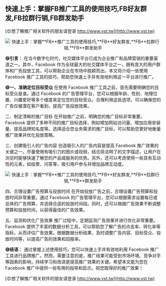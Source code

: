 ## **快速上手：掌握**FB**推广工具的使用技巧,**FB**好友群发,**FB**拉群行销,**FB**群发助手**

[😍想了解推广相关软件的朋友请登录 http://www.vst.tw](http://www.vst.tw)

 <center><img src="https://vst.tw/MP4/tuiguang/png/2.png" alt="快速上手：掌握**FB**推广工具的使用技巧,**FB**好友群发,**FB**拉群行销,**FB**群发助手"></center>

**😄引言：**
在当今数字化时代，社交媒体平台已成为企业推广和品牌营销的重要渠道之一。其中，Facebook 作为全球最大的社交媒体平台之一，拥有庞大的用户群体和广告投放工具，可以帮助企业在市场中脱颖而出。本文将介绍一些使用 Facebook 推广工具的技巧，帮助您快速上手并有效地利用这一平台进行推广。

**😄一、准确定位目标受众**
在使用 Facebook 推广工具之前，首先需要明确您的目标受众是谁。通过 Facebook 的广告管理平台，您可以根据年龄、性别、地理位置、兴趣爱好等多个维度来定位您的目标受众。合理利用这些选项，可以确保您的广告仅被潜在客户看到，提高广告投放效果。

二、制定清晰的推广目标
在开始推广之前，明确您的推广目标非常重要。Facebook 提供了多种不同的推广目标选择，例如增加网站访问量、增加应用安装量、提高品牌知名度等。选择适合您业务需求的推广目标，可以帮助您更好地衡量推广效果并优化投放策略。

三、创建吸引人的广告内容
创造吸引人的广告内容是提高 Facebook 推广效果的关键之一。尽量使用有吸引力的图片或视频，结合简洁明了的文字描述，让用户在浏览时能够快速了解您的产品或服务的优势。另外，还可以考虑使用一些具有互动性的元素，如投票、问答等，吸引用户参与并增加品牌互动度。

 <center><img src="https://vst.tw/MP4/tuiguang/png/0.png" alt="快速上手：掌握**FB**推广工具的使用技巧,**FB**好友群发,**FB**拉群行销,**FB**群发助手"></center>

四、合理设置广告预算与投放时间
在开始投放广告之前，合理设置广告预算和投放时间非常重要。通过 Facebook 的广告管理平台，您可以根据需求设置每日或总体的广告预算，并选择合适的投放时间段。同时，还可以根据广告效果不断调整预算和投放时间，以获得最佳的广告效果。

五、监测和优化广告效果
推广过程中，定期监测广告效果并进行优化非常重要。Facebook 提供了丰富的数据分析工具，可以帮助您了解广告的点击率、转化率等指标，从而评估广告效果。根据数据分析结果，及时调整广告内容、目标受众、投放时间等，以提高广告的效果和回报率。

**😄结语：**
通过掌握上述使用技巧，您可以快速上手并有效地利用 Facebook 推广工具进行品牌推广。然而，需要注意的是，推广结果可能受到市场环境、竞争对手等因素的影响，持续学习和改进是提高推广效果的关键。希望本文能为您在 Facebook 推广中提供一些有用的指导和启示。祝您取得好的推广效果！

[😍想了解推广相关软件的朋友请登录 http://www.vst.tw](http://www.vst.tw)



